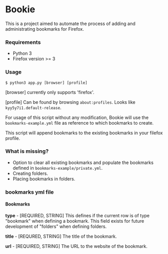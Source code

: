 # Bookie

This is a project aimed to automate the process of adding and administrating bookmarks for Firefox.

### Requirements

* Python 3
* Firefox version >= 3

### Usage

`$ python3 app.py [browser] [profile]`

[browser] currently only supports 'firefox'.

[profile] Can be found by browsing `about:profiles`. Looks like `kyy5y7i1.default-release`.

For usage of this script without any modification, Bookie will use the `bookmarks-example.yml` file as reference to which bookmarks to create.

This script will append bookmarks to the existing bookmarks in your filefox profile.

### What is missing?

* Option to clear all existing bookmarks and populate the bookmarks defined in `bookmarks-example/private.yml`.
* Creating folders.
* Placing bookmarks in folders.

### bookmarks yml file

#### Bookmarks

__type__ - [REQUIRED, STRING] This defines if the current row is of type "bookmark" when defining a bookmark. This field exists for future development of "folders" when defining folders.

__title__ - [REQURED, STRING] The title of the bookmark.

__url__ - [REQUIRED, STRING] The URL to the website of the bookmark.
